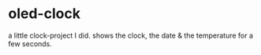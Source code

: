 # oled-clock

a little clock-project I did. shows the clock, the date & the temperature for a few seconds.
